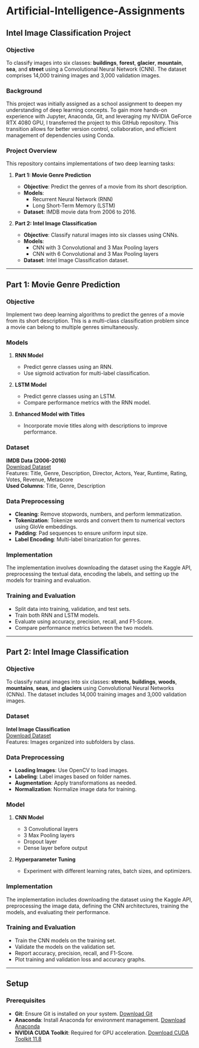 # Artificial-Intelligence-Assignments

## Intel Image Classification Project

### Objective
To classify images into six classes: **buildings**, **forest**, **glacier**, **mountain**, **sea**, and **street** using a Convolutional Neural Network (CNN). The dataset comprises 14,000 training images and 3,000 validation images.

### Background
This project was initially assigned as a school assignment to deepen my understanding of deep learning concepts. To gain more hands-on experience with Jupyter, Anaconda, Git, and leveraging my NVIDIA GeForce RTX 4080 GPU, I transferred the project to this GitHub repository. This transition allows for better version control, collaboration, and efficient management of dependencies using Conda.

### Project Overview
This repository contains implementations of two deep learning tasks:

1. **Part 1: Movie Genre Prediction**
    - **Objective**: Predict the genres of a movie from its short description.
    - **Models**:
        - Recurrent Neural Network (RNN)
        - Long Short-Term Memory (LSTM)
    - **Dataset**: IMDB movie data from 2006 to 2016.
  
2. **Part 2: Intel Image Classification**
    - **Objective**: Classify natural images into six classes using CNNs.
    - **Models**:
        - CNN with 3 Convolutional and 3 Max Pooling layers
        - CNN with 6 Convolutional and 3 Max Pooling layers
    - **Dataset**: Intel Image Classification dataset.

---

## Part 1: Movie Genre Prediction

### Objective
Implement two deep learning algorithms to predict the genres of a movie from its short description. This is a multi-class classification problem since a movie can belong to multiple genres simultaneously.

### Models
1. **RNN Model**
    - Predict genre classes using an RNN.
    - Use sigmoid activation for multi-label classification.
  
2. **LSTM Model**
    - Predict genre classes using an LSTM.
    - Compare performance metrics with the RNN model.

3. **Enhanced Model with Titles**
    - Incorporate movie titles along with descriptions to improve performance.

### Dataset
**IMDB Data (2006-2016)**  
[Download Dataset](https://www.kaggle.com/datasets/PromptCloudHQ/imdb-data)  
Features: Title, Genre, Description, Director, Actors, Year, Runtime, Rating, Votes, Revenue, Metascore  
**Used Columns**: Title, Genre, Description

### Data Preprocessing
- **Cleaning**: Remove stopwords, numbers, and perform lemmatization.
- **Tokenization**: Tokenize words and convert them to numerical vectors using GloVe embeddings.
- **Padding**: Pad sequences to ensure uniform input size.
- **Label Encoding**: Multi-label binarization for genres.

### Implementation
The implementation involves downloading the dataset using the Kaggle API, preprocessing the textual data, encoding the labels, and setting up the models for training and evaluation.

### Training and Evaluation
- Split data into training, validation, and test sets.
- Train both RNN and LSTM models.
- Evaluate using accuracy, precision, recall, and F1-Score.
- Compare performance metrics between the two models.

---

## Part 2: Intel Image Classification

### Objective
To classify natural images into six classes: **streets**, **buildings**, **woods**, **mountains**, **seas**, and **glaciers** using Convolutional Neural Networks (CNNs). The dataset includes 14,000 training images and 3,000 validation images.

### Dataset
**Intel Image Classification**  
[Download Dataset](https://www.kaggle.com/datasets/puneet6060/intel-image-classification?resource=download)  
Features: Images organized into subfolders by class.

### Data Preprocessing
- **Loading Images**: Use OpenCV to load images.
- **Labeling**: Label images based on folder names.
- **Augmentation**: Apply transformations as needed.
- **Normalization**: Normalize image data for training.

### Model
1. **CNN Model**
    - 3 Convolutional layers
    - 3 Max Pooling layers
    - Dropout layer
    - Dense layer before output
  
3. **Hyperparameter Tuning**
    - Experiment with different learning rates, batch sizes, and optimizers.

### Implementation
The implementation includes downloading the dataset using the Kaggle API, preprocessing the image data, defining the CNN architectures, training the models, and evaluating their performance.

### Training and Evaluation
- Train the CNN models on the training set.
- Validate the models on the validation set.
- Report accuracy, precision, recall, and F1-Score.
- Plot training and validation loss and accuracy graphs.

---

## Setup

### Prerequisites
- **Git**: Ensure Git is installed on your system. [Download Git](https://git-scm.com/downloads)
- **Anaconda**: Install Anaconda for environment management. [Download Anaconda](https://www.anaconda.com/products/distribution)
- **NVIDIA CUDA Toolkit**: Required for GPU acceleration. [Download CUDA Toolkit 11.8](https://developer.nvidia.com/cuda-11-8-0-download-archive)

